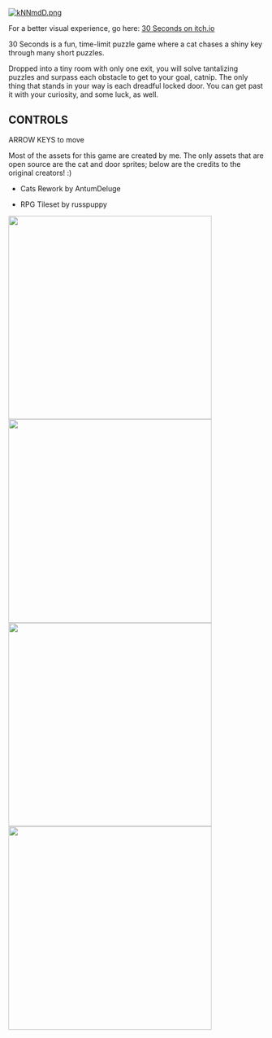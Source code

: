 [![kNNmdD.png](https://user-images.githubusercontent.com/96705270/169195089-c5173ee9-ea01-46ea-bfe0-d44fd3e2d4a6.png)](https://user-images.githubusercontent.com/96705270/169195089-c5173ee9-ea01-46ea-bfe0-d44fd3e2d4a6.png)


For a better visual experience, go here: [30 Seconds on itch.io](https://seanhlewis.itch.io/30seconds)

30 Seconds is a fun, time-limit puzzle game where a cat chases a shiny key through many short puzzles.

Dropped into a tiny room with only one exit, you will solve tantalizing puzzles and surpass each obstacle to get to your goal, catnip. The only thing that stands in your way is each dreadful locked door. You can get past it with your curiosity, and some luck, as well.

## CONTROLS

ARROW KEYS to move


Most of the assets for this game are created by me.
The only assets that are open source are the cat and door sprites; below are the credits to the original creators! :)

- Cats Rework by AntumDeluge

- RPG Tileset by russpuppy


<img src="https://user-images.githubusercontent.com/96705270/169195909-3aaa88ae-fdfb-4dc0-86a7-98d87880d584.png" width="400" /> <img src="https://user-images.githubusercontent.com/96705270/169195912-4973cdb3-9bf4-4708-957f-b9b626ca0789.png" width="400" /> <img src="https://user-images.githubusercontent.com/96705270/169195917-d7642fd7-9771-44b8-90ce-7dbc2944d0ba.png" width="400" /> <img src="https://user-images.githubusercontent.com/96705270/169195922-928a746a-5fcd-4dd1-8bbd-76c3242ad0c2.png" width="400" />

